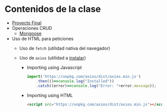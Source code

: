 # Contenidos de la clase

* [Proyecto Final](../../project/Final_Project.pdf)
* Operaciones CRUD
    * [Mongoose](https://mongoosejs.com/docs/)
* Uso de HTML para peticiones
    * Uso de `fetch` (utilidad nativa del navegador)
    * Uso de `axios` (utilidad a [instalar](https://axios-http.com/docs/intro#installing))
        
        * Importing using Javascript
        
            ```javascript
            import('https://unpkg.com/axios/dist/axios.min.js')
                .then(()=>console.log("Installed"))
                .catch((error)=>console.log("Error: "+error.message));
            ```
        * Importing using HTML

            ```html
            <script src="https://unpkg.com/axios/dist/axios.min.js"></script>
            ```
